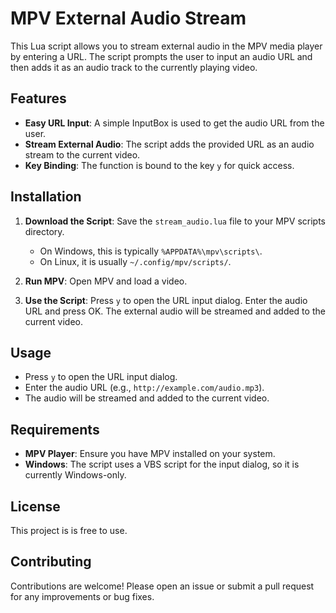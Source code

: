 # MPV External Audio Stream

This Lua script allows you to stream external audio in the MPV media player by entering a URL. The script prompts the user to input an audio URL and then adds it as an audio track to the currently playing video.

## Features

- **Easy URL Input**: A simple InputBox is used to get the audio URL from the user.
- **Stream External Audio**: The script adds the provided URL as an audio stream to the current video.
- **Key Binding**: The function is bound to the key `y` for quick access.

## Installation

1. **Download the Script**: Save the `stream_audio.lua` file to your MPV scripts directory.
   - On Windows, this is typically `%APPDATA%\mpv\scripts\`.
   - On Linux, it is usually `~/.config/mpv/scripts/`.

2. **Run MPV**: Open MPV and load a video.

3. **Use the Script**: Press `y` to open the URL input dialog. Enter the audio URL and press OK. The external audio will be streamed and added to the current video.

## Usage

- Press `y` to open the URL input dialog.
- Enter the audio URL (e.g., `http://example.com/audio.mp3`).
- The audio will be streamed and added to the current video.

## Requirements

- **MPV Player**: Ensure you have MPV installed on your system.
- **Windows**: The script uses a VBS script for the input dialog, so it is currently Windows-only.

## License

This project is is free to use.

## Contributing

Contributions are welcome! Please open an issue or submit a pull request for any improvements or bug fixes.
